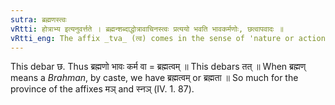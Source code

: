 ```yaml
---
sutra: ब्रह्मणस्त्वः
vRtti: होत्राभ्य इत्यनुवर्त्तते । ब्रह्मन्शब्दाद्धोत्रावाचिनस्त्वः प्रत्ययो भवति भावकर्मणोः, छत्वापवादः ॥
vRtti_eng: The affix _tva_ (त्व) comes in the sense of 'nature or action thereof', after the word _Brahman_, denoting a kind of _Hotra_ priest.
---
```

This debar छ. Thus ब्रह्मणो भावः कर्म वा = ब्रह्मत्वम् ॥ This debars तत् ॥ When ब्रह्मण् means a _Brahman_, by caste, we have ब्रह्मत्वम् or ब्रह्मता ॥
So much for the province of the affixes मञ् and स्नञ् (IV. 1. 87).
